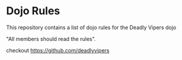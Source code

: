 Dojo Rules
==========

This repository contains a list of dojo rules for the Deadly Vipers dojo

"All members should read the rules".

checkout https://github.com/deadlyvipers

